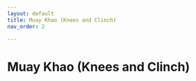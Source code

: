 ```yaml
---
layout: default
title: Muay Khao (Knees and Clinch)
nav_order: 2

---
```


# Muay Khao (Knees and Clinch)
